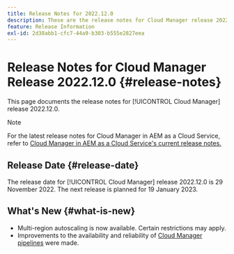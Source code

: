 ```yaml
---
title: Release Notes for 2022.12.0
description: These are the release notes for Cloud Manager release 2022.12.0.
feature: Release Information
exl-id: 2d38abb1-cfc7-44a9-b303-b555e2827eea
---
```


# Release Notes for Cloud Manager Release 2022.12.0 {#release-notes}

This page documents the release notes for [!UICONTROL Cloud Manager] release 2022.12.0.

>[!NOTE]
>
>For the latest release notes for Cloud Manager in AEM as a Cloud Service, refer to [Cloud Manager in AEM as a Cloud Service's current release notes.](https://experienceleague.adobe.com/docs/experience-manager-cloud-service/content/implementing/using-cloud-manager/release-notes-cloud-manager/release-notes-cm-current.html)

## Release Date {#release-date}

The release date for [!UICONTROL Cloud Manager] release 2022.12.0 is 29 November 2022. The next release is planned for 19 January 2023.

## What's New {#what-is-new}

* Multi-region autoscaling is now available. Certain restrictions may apply.
* Improvements to the availability and reliability of [Cloud Manager pipelines](/help/overview/ci-cd-pipelines.md) were made.
